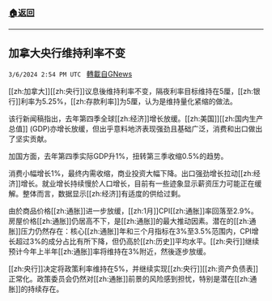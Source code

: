 ###  [:house:返回](README.md)
---


## 加拿大央行维持利率不变
`3/6/2024 2:54 PM UTC ` [轉載自GNews](https://gnews.org/articles/2371071)

[[zh:加拿大]][[zh:央行]]议息後维持利率不变，隔夜利率目标维持在5厘，[[zh:银行]]利率为5.25%，[[zh:存款利率]]为5厘，认为是维持量化紧缩的做法。

该行新闻稿指出，去年第四季全球[[zh:经济]]增长放缓。[[zh:美国]][[zh:国内生产总值]] (GDP)亦增长放缓，但出乎意料地济表现强劲且基础广泛，消费和出口做出了坚实贡献。

加国方面，去年第四季实际GDP升1%，扭转第三季收缩0.5%的趋势。

消费小幅增长1%，最终内需收缩，商业投资大幅下降。出口强劲增长拉动[[zh:经济]]增长。就业增长持续慢於人口增长，目前有一些迹象显示薪资压力可能正在缓解。整体而言，数据显示[[zh:经济]]有适度的供给过剩。

由於商品价格[[zh:通胀]]进一步放缓，[[zh:1月]]CPI[[zh:通胀]]率回落至2.9%。房屋价格[[zh:通胀]]仍居高不下，是[[zh:通胀]]的最大推动因素。潜在的[[zh:通胀]]压力仍然存在：核心[[zh:通胀]]年和三个月指标在3%至3.5%范围内，CPI增长超过3%的成分占比有所下降，但仍高於[[zh:历史]]平均水平。[[zh:央行]]继续预计今年上半年[[zh:通胀]]率将维持在3%附近，然後逐步放缓。

[[zh:央行]]决定将政策利率维持在5%，并继续实现[[zh:央行]][[zh:资产负债表]]正常化。政策委员会仍然对[[zh:通胀]]前景的风险感到担忧，特别是潜在[[zh:通胀]]的持续存在。
